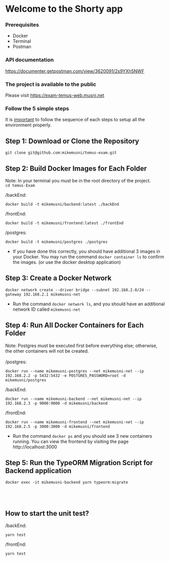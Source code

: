 # Welcome to the Shorty app

### Prerequisites
* Docker
* Terminal
* Postman

### API documentation
https://documenter.getpostman.com/view/3620091/2s9YXh5NWF
<br>

### The project is available to the public
Please visit https://exam-temus-web.musni.net

### Follow the 5 simple steps
It is <u>important</u> to follow the sequence of each steps to setup all the environment properly.
<br>
## Step 1: Download or Clone the Repository
```
git clone git@github.com:mikemusni/temus-exam.git
```
## Step 2: Build Docker Images for Each Folder
Note: In your terminal you must be in the root directory of the project.\
`cd temus-Exam`

/backEnd:
```
docker build -t mikemusni/backend:latest ./backEnd
```
/frontEnd:
```
docker build -t mikemusni/frontend:latest ./frontEnd
```
/postgres:
```
docker build -t mikemusni/postgres ./postgres
```
* If you have done this correctly, you should have additional 3 images in your Docker. You may run the command `docker container ls` to confirm the images. (or use the docker desktop application)

## Step 3: Create a Docker Network
```
docker network create --driver bridge --subnet 192.168.2.0/24 --gateway 192.168.2.1 mikemusni-net
```
* Run the command `docker network ls`, and you should have an additional network ID called `mikemusni-net`

## Step 4: Run All Docker Containers for Each Folder
Note: Postgres must be executed first before everything else; otherwise, the other containers will not be created.\
<br>
/postgres:
```
docker run --name mikemusni-postgres --net mikemusni-net --ip 192.168.2.2 -p 5432:5432 -e POSTGRES_PASSWORD=root -d mikemusni/postgres
```
/backEnd:
```
docker run --name mikemusni-backend --net mikemusni-net --ip 192.168.2.3 -p 9000:9000 -d mikemusni/backend
```
/frontEnd:
```
docker run --name mikemusni-frontend --net mikemusni-net --ip 192.168.2.5 -p 3000:3000 -d mikemusni/frontend
```
* Run the command `docker ps` and you should see 3 new containers running. You can view the frontend by visiting the page http://localhost:3000
## Step 5: Run the TypeORM Migration Script for Backend application
```
docker exec -it mikemusni-backend yarn typeorm:migrate
```
<br/><br/>
## How to start the unit test?
/backEnd:
```
yarn test
```
/frontEnd:
```
yarn test
```
